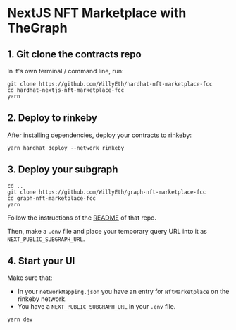 

# NextJS NFT Marketplace with TheGraph

## 1. Git clone the contracts repo

In it's own terminal / command line, run: 

```
git clone https://github.com/WillyEth/hardhat-nft-marketplace-fcc
cd hardhat-nextjs-nft-marketplace-fcc
yarn
```
 
## 2. Deploy to rinkeby 

After installing dependencies, deploy your contracts to rinkeby:

```
yarn hardhat deploy --network rinkeby
```

## 3. Deploy your subgraph

```
cd ..
git clone https://github.com/WillyEth/graph-nft-marketplace-fcc
cd graph-nft-marketplace-fcc
yarn
```

Follow the instructions of the [README](https://github.com/WillyEth/graph-nft-marketplace-fcc/blob/main/README.md) of that repo. 

Then, make a `.env` file and place your temporary query URL into it as `NEXT_PUBLIC_SUBGRAPH_URL`.


## 4. Start your UI

Make sure that:
- In your `networkMapping.json` you have an entry for `NftMarketplace` on the rinkeby network. 
- You have a `NEXT_PUBLIC_SUBGRAPH_URL` in your `.env` file. 

```
yarn dev
```
